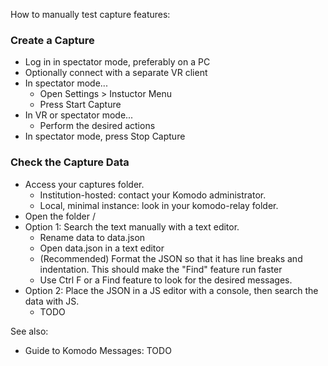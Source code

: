 How to manually test capture features:

### Create a Capture

* Log in in spectator mode, preferably on a PC
* Optionally connect with a separate VR client
* In spectator mode...
	* Open Settings > Instuctor Menu
	* Press Start Capture
* In VR or spectator mode...
	* Perform the desired actions
* In spectator mode, press Stop Capture

### Check the Capture Data

* Access your captures folder. 
	* Institution-hosted: contact your Komodo administrator.
	* Local, minimal instance: look in your komodo-relay folder.
* Open the folder <session num>/<timestamp>
* Option 1: Search the text manually with a text editor.
  * Rename data to data.json
  * Open data.json in a text editor
  * (Recommended) Format the JSON so that it has line breaks and indentation. This should make the "Find" feature run faster
  * Use Ctrl F or a Find feature to look for the desired messages.
* Option 2: Place the JSON in a JS editor with a console, then search the data with JS.
  * TODO

See also:
* Guide to Komodo Messages: TODO
